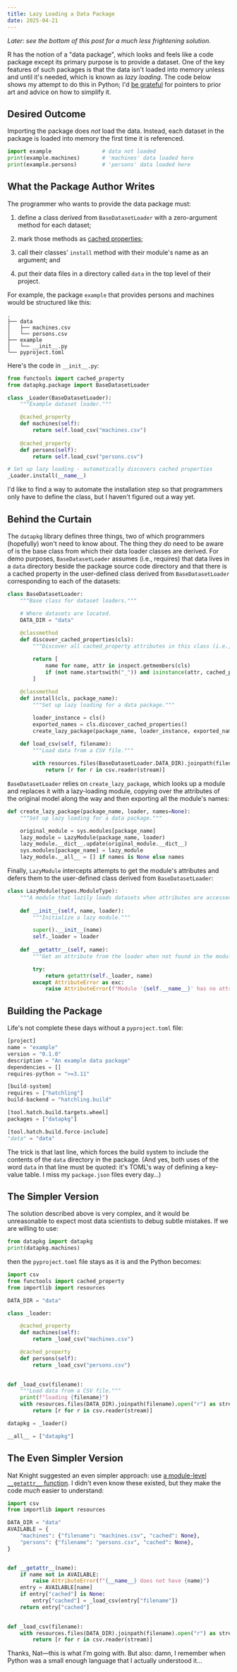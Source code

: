 ```yaml
---
title: Lazy Loading a Data Package
date: 2025-04-21
---
```


*Later: see the bottom of this post for a much less frightening solution.*

R has the notion of a "data package",
which looks and feels like a code package
except its primary purpose is to provide a dataset.
One of the key features of such packages is that the data isn't loaded into memory
unless and until it's needed,
which is known as *lazy loading*.
The code below shows my attempt to do this in Python;
I'd [be grateful](mailto:gvwilson@third-bit.com) for pointers to prior art
and advice on how to simplify it.

## Desired Outcome

Importing the package does *not* load the data.
Instead,
each dataset in the package is loaded into memory the first time it is referenced.

```python
import example                # data not loaded
print(example.machines)       # 'machines' data loaded here
print(example.persons)        # 'persons' data loaded here
```

## What the Package Author Writes

The programmer who wants to provide the data package must:

1.  define a class derived from `BaseDatasetLoader`
    with a zero-argument method for each dataset;

1.  mark those methods as [cached properties](https://docs.python.org/3/library/functools.html#functools.cached_property);

1.  call their classes' `install` method with their module's name as an argument;
    and

1.  put their data files in a directory called `data` in the top level of their project.

For example,
the package `example` that provides persons and machines would be structured like this:

```
.
├── data
│   ├── machines.csv
│   └── persons.csv
├── example
│   └── __init__.py
└── pyproject.toml
```

Here's the code in `__init__.py`:

```python
from functools import cached_property
from datapkg.package import BaseDatasetLoader

class _Loader(BaseDatasetLoader):
    """Example dataset loader."""

    @cached_property
    def machines(self):
        return self.load_csv("machines.csv")
    
    @cached_property
    def persons(self):
        return self.load_csv("persons.csv")

# Set up lazy loading - automatically discovers cached properties
_Loader.install(__name__)
```

I'd like to find a way to automate the installation step
so that programmers only have to define the class,
but I haven't figured out a way yet.

## Behind the Curtain

The `datapkg` library defines three things,
two of which programmers (hopefully) won't need to know about.
The thing they *do* need to be aware of is
the base class from which their data loader classes are derived.
For demo purposes,
`BaseDatasetLoader` assumes (i.e., requires) that data lives in a `data` directory
beside the package source code directory
and that there is a cached property in the user-defined class derived from `BaseDatasetLoader`
corresponding to each of the datasets:

```python
class BaseDatasetLoader:
    """Base class for dataset loaders."""

    # Where datasets are located.
    DATA_DIR = "data"
        
    @classmethod
    def discover_cached_properties(cls):
        """Discover all cached_property attributes in this class (i.e., datasets)."""

        return [
            name for name, attr in inspect.getmembers(cls)
            if (not name.startswith("_")) and isinstance(attr, cached_property)
        ]
    
    @classmethod
    def install(cls, package_name):
        """Set up lazy loading for a data package."""

        loader_instance = cls()
        exported_names = cls.discover_cached_properties()
        create_lazy_package(package_name, loader_instance, exported_names)
    
    def load_csv(self, filename):
        """Load data from a CSV file."""

        with resources.files(BaseDatasetLoader.DATA_DIR).joinpath(filename).open("r") as stream:
            return [r for r in csv.reader(stream)]
```

`BaseDatasetLoader` relies on `create_lazy_package`,
which looks up a module and replaces it with a lazy-loading module,
copying over the attributes of the original model along the way
and then exporting all the module's names:

```python
def create_lazy_package(package_name, loader, names=None):
    """Set up lazy loading for a data package."""

    original_module = sys.modules[package_name]
    lazy_module = LazyModule(package_name, loader)
    lazy_module.__dict__.update(original_module.__dict__)
    sys.modules[package_name] = lazy_module
    lazy_module.__all__ = [] if names is None else names
```

Finally,
`LazyModule` intercepts attempts to get the module's attributes
and defers them to the user-defined class derived from `BaseDatasetLoader`:

```python
class LazyModule(types.ModuleType):
    """A module that lazily loads datasets when attributes are accessed."""
    
    def __init__(self, name, loader):
        """Initialize a lazy module."""

        super().__init__(name)
        self._loader = loader
    
    def __getattr__(self, name):
        """Get an attribute from the loader when not found in the module."""

        try:
            return getattr(self._loader, name)
        except AttributeError as exc:
            raise AttributeError(f"Module '{self.__name__}' has no attribute '{name}'") from exc
```

## Building the Package

Life's not complete these days without a `pyproject.toml` file:

```python
[project]
name = "example"
version = "0.1.0"
description = "An example data package"
dependencies = []
requires-python = ">=3.11"

[build-system]
requires = ["hatchling"]
build-backend = "hatchling.build"

[tool.hatch.build.targets.wheel]
packages = ["datapkg"]

[tool.hatch.build.force-include]
"data" = "data"
```

The trick is that last line,
which forces the build system to include the contents of the `data` directory in the package.
(And yes, both uses of the word `data` in that line must be quoted:
it's TOML's way of defining a key-value table.
I miss my `package.json` files every day…)

## The Simpler Version

The solution described above is very complex,
and it would be unreasonable to expect most data scientists to debug subtle mistakes.
If we are willing to use:

```python
from datapkg import datapkg
print(datapkg.machines)
```

then the `pyproject.toml` file stays as it is and the Python becomes:

```python
import csv
from functools import cached_property
from importlib import resources

DATA_DIR = "data"

class _loader:

    @cached_property
    def machines(self):
        return _load_csv("machines.csv")

    @cached_property
    def persons(self):
        return _load_csv("persons.csv")

    
def _load_csv(filename):
    """Load data from a CSV file."""
    print(f"loading {filename}")
    with resources.files(DATA_DIR).joinpath(filename).open("r") as stream:
        return [r for r in csv.reader(stream)]

datapkg = _loader()

__all__ = ["datapkg"]
```

## The Even Simpler Version

Nat Knight suggested an even simpler approach:
use [a module-level `__getattr__` function][pep-0562].
I didn't even know these existed,
but they make the code _much_ easier to understand:

```python
import csv
from importlib import resources

DATA_DIR = "data"
AVAILABLE = {
    "machines": {"filename": "machines.csv", "cached": None},
    "persons": {"filename": "persons.csv", "cached": None},
}


def __getattr__(name):
    if name not in AVAILABLE:
        raise AttributeError(f"{__name__} does not have {name}")
    entry = AVAILABLE[name]
    if entry["cached"] is None:
        entry["cached"] = _load_csv(entry["filename"])
    return entry["cached"]

    
def _load_csv(filename):
    with resources.files(DATA_DIR).joinpath(filename).open("r") as stream:
        return [r for r in csv.reader(stream)]
```

Thanks, Nat—this is what I'm going with.
But also:
damn,
I remember when Python was a small enough language that I actually understood it…

[pep-0562]: https://peps.python.org/pep-0562/
